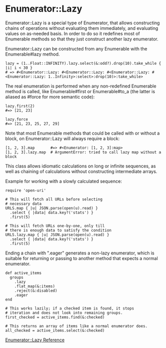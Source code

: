 # Enumerator::Lazy

Enumerator::Lazy is a special type of Enumerator, that allows constructing
chains of operations without evaluating them immediately, and evaluating
values on as-needed basis. In order to do so it redefines most of Enumerable
methods so that they just construct another lazy enumerator.

Enumerator::Lazy can be constructed from any Enumerable with the
Enumerable#lazy method.

    lazy = (1..Float::INFINITY).lazy.select(&:odd?).drop(10).take_while { |i| i < 30 }
    # => #<Enumerator::Lazy: #<Enumerator::Lazy: #<Enumerator::Lazy: #<Enumerator::Lazy: 1..Infinity>:select>:drop(10)>:take_while>

The real enumeration is performed when any non-redefined Enumerable method is
called, like Enumerable#first or Enumerable#to_a (the latter is aliased as
#force for more semantic code):

    lazy.first(2)
    #=> [21, 23]

    lazy.force
    #=> [21, 23, 25, 27, 29]

Note that most Enumerable methods that could be called with or without a
block, on Enumerator::Lazy will always require a block:

    [1, 2, 3].map       #=> #<Enumerator: [1, 2, 3]:map>
    [1, 2, 3].lazy.map  # ArgumentError: tried to call lazy map without a block

This class allows idiomatic calculations on long or infinite sequences, as
well as chaining of calculations without constructing intermediate arrays.

Example for working with a slowly calculated sequence:

    require 'open-uri'

    # This will fetch all URLs before selecting
    # necessary data
    URLS.map { |u| JSON.parse(open(u).read) }
      .select { |data| data.key?('stats') }
      .first(5)

    # This will fetch URLs one-by-one, only till
    # there is enough data to satisfy the condition
    URLS.lazy.map { |u| JSON.parse(open(u).read) }
      .select { |data| data.key?('stats') }
      .first(5)

Ending a chain with ".eager" generates a non-lazy enumerator, which is
suitable for returning or passing to another method that expects a normal
enumerator.

    def active_items
      groups
        .lazy
        .flat_map(&:items)
        .reject(&:disabled)
        .eager
    end

    # This works lazily; if a checked item is found, it stops
    # iteration and does not look into remaining groups.
    first_checked = active_items.find(&:checked)

    # This returns an array of items like a normal enumerator does.
    all_checked = active_items.select(&:checked)

[Enumerator::Lazy Reference](https://ruby-doc.org/core-2.7.0/Enumerator/Lazy.html)
